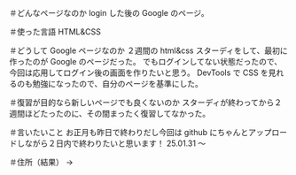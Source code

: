 ＃どんなページなのか
login した後の Google のページ。

＃使った言語
HTML&CSS

＃どうして Google ページなのか
２週間の html&css スターディをして、最初に作ったのが Google のページだった。
でもログインしてない状態だったので、今回は応用してログイン後の画面を作りたいと思う。
DevTools で CSS を見れるのも勉強になったので、自分のページを基準にした。

＃復習が目的なら新しいページでも良くないのか
スターディが終わってから２週間ほどたったのに、その間まったく復習してなかった。

＃言いたいこと
お正月も昨日で終わりだし今回は github にちゃんとアップロードしながら２日内で終わりたいと思います！
25.01.31 ～

＃住所（結果）
→
